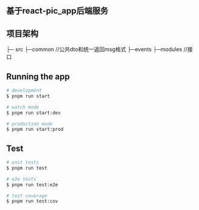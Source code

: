 ## 基于react-pic_app后端服务

## 项目架构
├─ src
├─common //公共dto和统一返回msg格式
├─events
├─modules //接口

## Running the app
```bash
# development
$ pnpm run start

# watch mode
$ pnpm run start:dev

# production mode
$ pnpm run start:prod
```

## Test

```bash
# unit tests
$ pnpm run test

# e2e tests
$ pnpm run test:e2e

# test coverage
$ pnpm run test:cov
```

